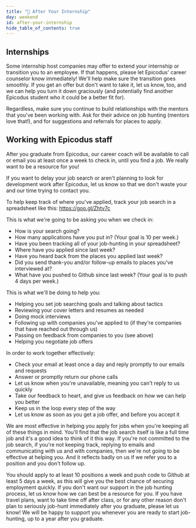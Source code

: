 ```yaml
---
title: "📓 After Your Internship"
day: weekend
id: after-your-internship
hide_table_of_contents: true
---
```


## Internships

Some internship host companies may offer to extend your internship or transition you to an employee. If that happens, please let Epicodus' career counselor know immediately! We'll help make sure the transition goes smoothly. If you get an offer but don't want to take it, let us know, too, and we can help you turn it down graciously (and potentially find another Epicodus student who it could be a better fit for).

Regardless, make sure you continue to build relationships with the mentors that you've been working with. Ask for their advice on job hunting (mentors love that!), and for suggestions and referrals for places to apply.

## Working with Epicodus staff

After you graduate from Epicodus, our career coach will be available to call or email you at least once a week to check in, until you find a job. We really want to be a resource for you!

If you want to delay your job search or aren't planning to look for development work after Epicodus, let us know so that we don't waste your and our time trying to contact you. 

To help keep track of where you've applied, track your job search in a spreadsheet like this: https://goo.gl/Zhtv7c 

This is what we're going to be asking you when we check in:

* How is your search going?
* How many applications have you put in? (Your goal is 10 per week.)
* Have you been tracking all of your job-hunting in your spreadsheet?
* Where have you applied since last week?
* Have you heard back from the places you applied last week?
* Did you send thank-you and/or follow-up emails to places you've interviewed at?
* What have you pushed to Github since last week? (Your goal is to push 4 days per week.)

This is what we'll be doing to help you:

* Helping you set job searching goals and talking about tactics 
* Reviewing your cover letters and resumes as needed
* Doing mock interviews
* Following up with companies you've applied to (if they're companies that have reached out through us)
* Passing on feedback from companies to you (see above)
* Helping you negotiate job offers

In order to work together effectively:

* Check your email at least once a day and reply promptly to our emails and requests
* Answer or promptly return our phone calls
* Let us know when you're unavailable, meaning you can't reply to us quickly
* Take our feedback to heart, and give us feedback on how we can help you better
* Keep us in the loop every step of the way
* Let us know as soon as you get a job offer, and before you accept it

We are most effective in helping you apply for jobs when you're keeping all of these things in mind. You'll find that the job search itself is like a full time job and it's a good idea to think of it this way. If you're not committed to the job search, if you're not keeping track, replying to emails and communicating with us and with companies, then we're not going to be effective at helping you. And it reflects badly on us if we refer you to a position and you don't follow up.

You should apply to at least 10 positions a week and push code to Github at least 5 days a week, as this will give you the best chance of securing employment quickly. If you don't want our support in the job hunting process, let us know how we can best be a resource for you. If you have travel plans, want to take time off after class, or for any other reason don't plan to seriously job-hunt immediately after you graduate, please let us know! We will be happy to support you whenever you are ready to start job-hunting, up to a year after you graduate.
